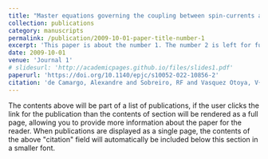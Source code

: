 ```yaml
---
title: "Master equations governing the coupling between spin-currents and gravity"
collection: publications
category: manuscripts
permalink: /publication/2009-10-01-paper-title-number-1
excerpt: 'This paper is about the number 1. The number 2 is left for future work.'
date: 2009-10-01
venue: 'Journal 1'
# slidesurl: 'http://academicpages.github.io/files/slides1.pdf'
paperurl: 'https://doi.org/10.1140/epjc/s10052-022-10856-2'
citation: 'de Camargo, Alexandre and Sobreiro, RF and Vasquez Otoya, V{\'\i}ctor Jos{\'e}. (2022) &quot;Master equations governing the coupling between spin-currents and gravity.&quot; <i>The European Physical Journal C</i>.'
---
```


The contents above will be part of a list of publications, if the user clicks the link for the publication than the contents of section will be rendered as a full page, allowing you to provide more information about the paper for the reader. When publications are displayed as a single page, the contents of the above "citation" field will automatically be included below this section in a smaller font.